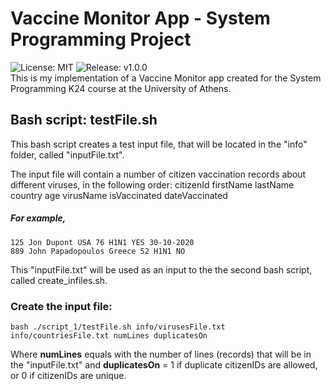 # Vaccine Monitor App - System Programming Project
![License: MIT](https://img.shields.io/badge/License-MIT-blue.svg)
![Release: v1.0.0](https://img.shields.io/github/v/release/nassosanagn/Vaccine-Monitor-App?include_prereleases)
<br/>
This is my implementation of a Vaccine Monitor app created for the System Programming K24 course at the University of Athens.

## Bash script: testFile.sh

This bash script creates a test input file, that will be located in the "info" folder, called "inputFile.txt".

The input file will contain a number of citizen vaccination records about different viruses, in the following order:
    citizenId firstName lastName country age virusName isVaccinated dateVaccinated

##### For example,
    125 Jon Dupont USA 76 H1N1 YES 30-10-2020
    889 John Papadopoulos Greece 52 Η1Ν1 ΝΟ

This "inputFile.txt" will be used as an input to the the second bash script, called create_infiles.sh.

### Create the input file:
    bash ./script_1/testFile.sh info/virusesFile.txt info/countriesFile.txt numLines duplicatesOn

Where **numLines** equals with the number of lines (records) that will be in the "inputFile.txt" and **duplicatesOn** = 1 if duplicate citizenIDs are allowed, or 0 if citizenIDs are unique.


<!-- ![C++](https://img.shields.io/badge/c++-%2300599C.svg?style=for-the-badge&logo=c%2B%2B&logoColor=white) -->

